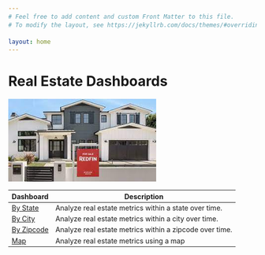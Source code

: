 ```yaml
---
# Feel free to add content and custom Front Matter to this file.
# To modify the layout, see https://jekyllrb.com/docs/themes/#overriding-theme-defaults

layout: home
---
```


# Real Estate Dashboards

![useful image](https://github.com/rathinbector/real-estate-data-viz/blob/b88993bbf5b67420436bfab30aaa361d623c8a04/docs/assets/download.jpg)

| Dashboard                                                             | Description                                              |
| --------------------------------------------------------------------- | -------------------------------------------------------- |
| [By State](https://rathinbector.github.io/real-estate-data-viz/state) | Analyze real estate metrics within a state over time.    |
| [By City](https://rathinbector.github.io/real-estate-data-viz/city)   | Analyze real estate metrics within a city over time.     |
| [By Zipcode](https://rathinbector.github.io/real-estate-data-viz/zip) | Analyze real estate metrics within a zipcode over time.  |
| [Map](https://rathinbector.github.io/real-estate-data-viz/map)        | Analyze real estate metrics using a map                  |

